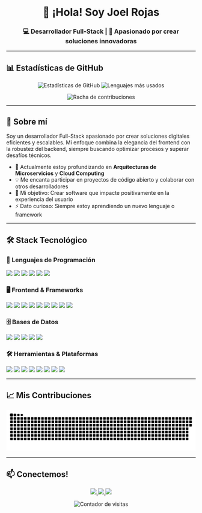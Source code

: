 <h1 align="center">👋 ¡Hola! Soy Joel Rojas</h1>
<h3 align="center">💻 Desarrollador Full-Stack | 🚀 Apasionado por crear soluciones innovadoras</h3>

<p align="center">

</p>

---

## 📊 Estadísticas de GitHub

<p align="center">
  <img height="165" src="https://github-readme-stats.vercel.app/api?username=xtaxx12&show_icons=true&theme=radical&hide_border=true&bg_color=0d1117&title_color=22D3EE&text_color=ffffff&icon_color=22D3EE" alt="Estadísticas de GitHub" />
  <img height="165" src="https://github-readme-stats.vercel.app/api/top-langs/?username=xtaxx12&layout=compact&theme=radical&hide_border=true&bg_color=0d1117&title_color=22D3EE&text_color=ffffff&icon_color=22D3EE" alt="Lenguajes más usados" />
</p>

<p align="center">
  <img src="https://github-readme-streak-stats.herokuapp.com/?user=xtaxx12&theme=radical&hide_border=true&background=0d1117&stroke=0d1117&ring=22D3EE&fire=22D3EE&currStreakLabel=22D3EE" alt="Racha de contribuciones" />
</p>

---

## 🚀 Sobre mí

Soy un desarrollador Full-Stack apasionado por crear soluciones digitales eficientes y escalables. Mi enfoque combina la elegancia del frontend con la robustez del backend, siempre buscando optimizar procesos y superar desafíos técnicos.

- 🌱 Actualmente estoy profundizando en **Arquitecturas de Microservicios** y **Cloud Computing**
- 💡 Me encanta participar en proyectos de código abierto y colaborar con otros desarrolladores
- 🎯 Mi objetivo: Crear software que impacte positivamente en la experiencia del usuario
- ⚡ Dato curioso: Siempre estoy aprendiendo un nuevo lenguaje o framework

---

## 🛠️ Stack Tecnológico

### 🔷 Lenguajes de Programación
<p>
  <img src="https://img.shields.io/badge/PHP-777BB4?style=for-the-badge&logo=php&logoColor=white" />
  <img src="https://img.shields.io/badge/Python-3776AB?style=for-the-badge&logo=python&logoColor=white" />
  <img src="https://img.shields.io/badge/Java-007396?style=for-the-badge&logo=java&logoColor=white" />
  <img src="https://img.shields.io/badge/JavaScript-F7DF1E?style=for-the-badge&logo=javascript&logoColor=black" />
  <img src="https://img.shields.io/badge/Dart-0175C2?style=for-the-badge&logo=dart&logoColor=white" />
  <img src="https://img.shields.io/badge/Kotlin-0095D5?style=for-the-badge&logo=kotlin&logoColor=white" />
</p>

### 🖥️ Frontend & Frameworks
<p>
  <img src="https://img.shields.io/badge/HTML5-E34F26?style=for-the-badge&logo=html5&logoColor=white" />
  <img src="https://img.shields.io/badge/CSS3-1572B6?style=for-the-badge&logo=css3&logoColor=white" />
  <img src="https://img.shields.io/badge/Node.js-339933?style=for-the-badge&logo=nodedotjs&logoColor=white" />
  <img src="https://img.shields.io/badge/Django-092E20?style=for-the-badge&logo=django&logoColor=white" />
  <img src="https://img.shields.io/badge/Flask-000000?style=for-the-badge&logo=flask&logoColor=white" />
  <img src="https://img.shields.io/badge/Laravel-FF2D20?style=for-the-badge&logo=laravel&logoColor=white" />
  <img src="https://img.shields.io/badge/Tailwind_CSS-38B2AC?style=for-the-badge&logo=tailwind-css&logoColor=white" />
  <img src="https://img.shields.io/badge/Bootstrap-7952B3?style=for-the-badge&logo=bootstrap&logoColor=white" />
  <img src="https://img.shields.io/badge/Flutter-02569B?style=for-the-badge&logo=flutter&logoColor=white" />
</p>

### 🗄️ Bases de Datos
<p>
  <img src="https://img.shields.io/badge/PostgreSQL-336791?style=for-the-badge&logo=postgresql&logoColor=white" />
  <img src="https://img.shields.io/badge/MySQL-4479A1?style=for-the-badge&logo=mysql&logoColor=white" />
  <img src="https://img.shields.io/badge/MongoDB-47A248?style=for-the-badge&logo=mongodb&logoColor=white" />
  <img src="https://img.shields.io/badge/MariaDB-003545?style=for-the-badge&logo=mariadb&logoColor=white" />
  <img src="https://img.shields.io/badge/SQLite-07405E?style=for-the-badge&logo=sqlite&logoColor=white" />
</p>

### 🛠️ Herramientas & Plataformas
<p>
  <img src="https://img.shields.io/badge/Docker-2496ED?style=for-the-badge&logo=docker&logoColor=white" />
  <img src="https://img.shields.io/badge/Git-F05032?style=for-the-badge&logo=git&logoColor=white" />
  <img src="https://img.shields.io/badge/Linux-FCC624?style=for-the-badge&logo=linux&logoColor=black" />
  <img src="https://img.shields.io/badge/Firebase-FFCA28?style=for-the-badge&logo=firebase&logoColor=black" />
  <img src="https://img.shields.io/badge/Heroku-430098?style=for-the-badge&logo=heroku&logoColor=white" />
  <img src="https://img.shields.io/badge/AWS_Amplify-FF9900?style=for-the-badge&logo=aws-amplify&logoColor=black" />
  <img src="https://img.shields.io/badge/Postman-FF6C37?style=for-the-badge&logo=postman&logoColor=white" />
  <img src="https://img.shields.io/badge/Figma-F24E1E?style=for-the-badge&logo=figma&logoColor=white" />
</p>

---

## 📈 Mis Contribuciones

<p align="center">
  <img src="https://raw.githubusercontent.com/xtaxx12/xtaxx12/output/snake.svg" alt="Snake animation" />
</p>

---

## 📫 Conectemos!

<p align="center">
  <a href="mailto:rojassebas765@gmail.com">
    <img src="https://img.shields.io/badge/Gmail-D14836?style=for-the-badge&logo=gmail&logoColor=white" />
  </a>
  <a href="https://www.linkedin.com/in/joel-rojas-598b22283/" target="_blank">
    <img src="https://img.shields.io/badge/LinkedIn-0077B5?style=for-the-badge&logo=linkedin&logoColor=white" />
  </a>
  <a href="https://github.com/xtaxx12" target="_blank">
    <img src="https://img.shields.io/badge/GitHub-100000?style=for-the-badge&logo=github&logoColor=white" />
  </a>
</p>

<p align="center">
  <img src="https://komarev.com/ghpvc/?username=xtaxx12&label=Profile%20views&color=0e75b6&style=flat" alt="Contador de visitas" /> 
</p>

